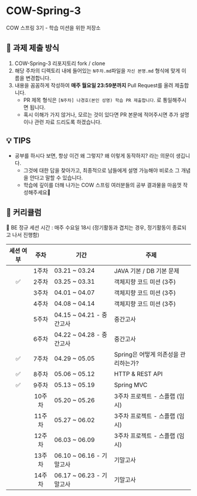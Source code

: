 # COW-Spring-3
 COW 스프링 3기 - 학습 미션을 위한 저장소

## 📒 과제 제출 방식
1. COW-Spring-3 리포지토리 fork / clone
2. 해당 주차의 디렉토리 내에 들어있는 `N주차.md`파일을 `자신 본명.md` 형식에 맞게 이름을 변경합니다.
3. 내용을 꼼꼼하게 작성하여 **매주 월요일 23:59분까지** Pull Request를 올려 제출합니다.
    * PR 제목 형식은 `[N주차] 나경호(본인 성명) 학습 PR 제출합니다`. 로 통일해주시면 됩니다.
    * 혹시 이해가 가지 않거나, 모르는 것이 있다면 PR 본문에 적어주시면 추가 설명이나 관련 자료 드리도록 하겠습니다.

## 💡 TIPS
* 공부를 하시다 보면, 항상 이건 왜 그렇지? 왜 이렇게 동작하지? 라는 의문이 생깁니다.
    * 그것에 대한 답을 찾아가고, 최종적으로 남들에게 설명 가능해야 비로소 그 개념을 안다고 말할 수 있습니다.
    * 학습에 깊이를 더해 나가는 COW 스프링 여러분들의 공부 결과물을 마음껏 작성해주세요🙂

[//]: # ()
[//]: # (### 👩‍👧‍👦 Member)

[//]: # ()
[//]: # (<center>)

[//]: # (<table  width="100%">)

[//]: # (  <tr>)

[//]: # (    <td  align="center">)

[//]: # (      <img  src="https://avatars.githubusercontent.com/u/61446702?v=4"  width="100px;"  alt=""/>)

[//]: # (    </td>)

[//]: # (    <td  align="center">)

[//]: # (      <img  src="https://avatars.githubusercontent.com/u/68328998?v=4"  width="100px;"  alt=""/>)

[//]: # (    </td>)

[//]: # (    <td  align="center">)

[//]: # (      <img  src="https://avatars.githubusercontent.com/u/120346721?v=4"  width="100px;"  alt=""/>)

[//]: # (    </td>)

[//]: # (    <td  align="center">)

[//]: # (      <img  src="https://avatars.githubusercontent.com/u/108182934?v=4"  width="100px;"  alt=""/>)

[//]: # (    </td>)

[//]: # (  </tr>)

[//]: # (  <tr>)

[//]: # (    <td align="center">)

[//]: # (        <a href="https://github.com/woowal">)

[//]: # (            <div>현우</div>)

[//]: # (        </a>)

[//]: # (    </td>)

[//]: # (    <td align="center">)

[//]: # (        <a href="https://github.com/TaetaetaE01">)

[//]: # (            <div>태현</div>)

[//]: # (        </a>)

[//]: # (    </td>)

[//]: # (    <td align="center">)

[//]: # (        <a href="https://github.com/0702Yoon">)

[//]: # (            <div>상윤</div>)

[//]: # (        </a>)

[//]: # (    </td>)

[//]: # (    <td align="center">)

[//]: # (        <a href="https://github.com/jina4066">)

[//]: # (            <div>지나</div>)

[//]: # (        </a>)

[//]: # (    </td>)

[//]: # (  </tr>)

[//]: # (    <tr>)

[//]: # (    <td  align="center">)

[//]: # (      <img  src="https://avatars.githubusercontent.com/u/97429550?v=4"  width="100px;"  alt=""/>)

[//]: # (    </td>)

[//]: # (    <td  align="center">)

[//]: # (      <img  src="https://avatars.githubusercontent.com/u/103747580?v=4"  width="100px;"  alt=""/>)

[//]: # (    </td>)

[//]: # (    <td  align="center">)

[//]: # (      <img  src="https://avatars.githubusercontent.com/u/132640569?v=4"  width="100px;"  alt=""/>)

[//]: # (    </td>)

[//]: # (  </tr>)

[//]: # (  <tr>)

[//]: # (    <td align="center">)

[//]: # (        <a href="https://github.com/Erichong7">)

[//]: # (            <div>정우</div>)

[//]: # (        </a>)

[//]: # (    </td>)

[//]: # (    <td align="center">)

[//]: # (        <a href="https://github.com/wambatcodeeee">)

[//]: # (            <div>준용</div>)

[//]: # (        </a>)

[//]: # (    </td>)

[//]: # (    <td align="center">)

[//]: # (        <a href="https://github.com/gyuchangShim">)

[//]: # (            <div>규창</div>)

[//]: # (        </a>)

[//]: # (    </td>)

[//]: # (  </tr>)

[//]: # (</table>)

[//]: # (</center>)

## 📖 커리큘럼

👏 BE 정규 세션 시간 : 매주 수요일 18시 (정기활동과 겹치는 경우, 정기활동이 종료되고 나서 진행함)

| 세션 여부 |   주차   | 기간                    | 주제                      |
|:-----:|:--------:|-----------------------|-------------------------|
|       |   1주차   | 03.21 ~ 03.24         | JAVA 기본 / DB 기본 문제      |
|   ✅   |   2주차   | 03.25 ~ 03.31      | 객체지향 코드 미션 (3주)         |
|       |   3주차   | 04.01 ~ 04.07          | 객체지향 코드 미션 (3주)         |
|       |   4주차   | 04.08 ~ 04.14         | 객체지향 코드 미션 (3주)         |
|       |   5주차   | 04.15 ~ 04.21 - 중간고사  | 중간고사                    |
|       |   6주차   | 04.22 ~ 04.28 - 중간고사  | 중간고사                    |
|   ✅   |   7주차   | 04.29 ~ 05.05           | Spring은 어떻게 의존성을 관리하는가? |
|   ✅   |   8주차   | 05.06 ~ 05.12          | HTTP & REST API         |
|   ✅   |   9주차   | 05.13 ~ 05.19         | Spring MVC              |
|       |  10주차   | 05.20 ~ 05.26         | 3주차 프로젝트 - 스플랩 (임시)     |
|       |  11주차   | 05.27 ~ 06.02           | 3주차 프로젝트 - 스플랩 (임시)     |
|       |  12주차   | 06.03 ~ 06.09   | 3주차 프로젝트 - 스플랩 (임시)     |
|       |  13주차   | 06.10 ~ 06.16 - 기말고사 | 기말고사                    |
|       |  14주차   | 06.17 ~ 06.23 - 기말고사         | 기말고사                    |


